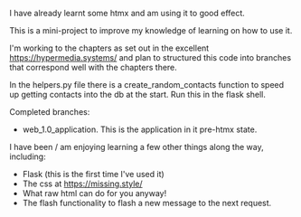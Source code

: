 I have already learnt some htmx and am using it to good effect.

This is a mini-project to improve my knowledge of learning on how to use it.

I'm working to the chapters as set out in the excellent https://hypermedia.systems/ and plan to structured this code into
branches that correspond well with the chapters there. 

In the helpers.py file there is a create_random_contacts function to speed up getting contacts into the db at the start.
Run this in the flask shell. 

Completed branches:
- web_1.0_application. This is the application in it pre-htmx state. 

I have been / am enjoying learning a few other things along the
way, including:
- Flask (this is the first time I've used it) 
- The css at https://missing.style/
- What raw html can do for you anyway!
- The flash functionality to flash a new message to the next request. 